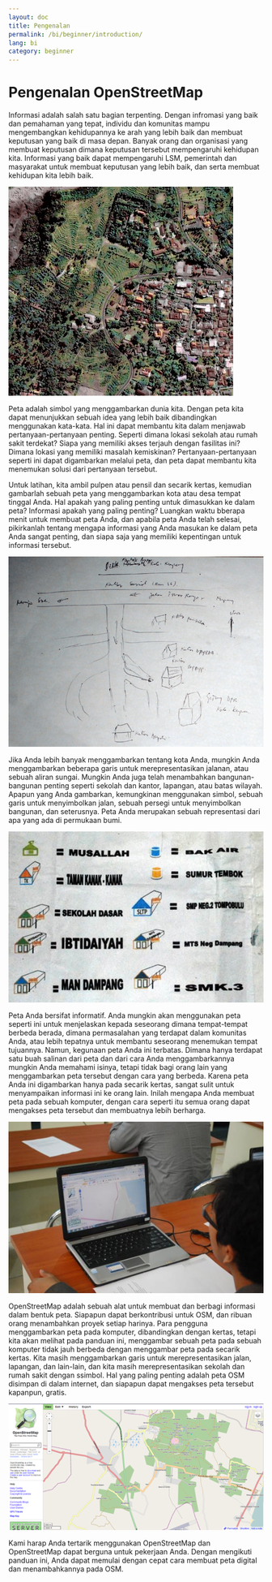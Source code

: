 ```yaml
---
layout: doc
title: Pengenalan
permalink: /bi/beginner/introduction/
lang: bi
category: beginner
---
```


Pengenalan OpenStreetMap
========================

Informasi adalah salah satu bagian terpenting. Dengan infromasi yang baik dan pemahaman yang
tepat, individu dan komunitas mampu mengembangkan kehidupannya ke arah yang lebih baik dan 
membuat keputusan yang baik di masa depan.
Banyak orang dan organisasi yang membuat keputusan dimana keputusan
tersebut mempengaruhi kehidupan kita. Informasi yang baik dapat
mempengaruhi LSM, pemerintah dan masyarakat untuk membuat keputusan yang
lebih baik, dan serta membuat kehidupan kita lebih baik.

![A village in Indonesia][]

Peta adalah simbol yang menggambarkan dunia kita. Dengan peta kita dapat menunjukkan 
sebuah idea yang lebih baik dibandingkan menggunakan kata-kata. Hal ini dapat membantu 
kita dalam menjawab pertanyaan-pertanyaan penting. Seperti dimana lokasi sekolah atau 
rumah sakit terdekat? Siapa yang memiliki akses terjauh dengan fasilitas ini? Dimana lokasi 
yang memiliki masalah kemiskinan? Pertanyaan-pertanyaan seperti ini dapat digambarkan melalui 
peta, dan peta dapat membantu kita menemukan solusi dari pertanyaan tersebut. 

Untuk latihan, kita ambil pulpen atau pensil dan secarik kertas, kemudian gambarlah 
sebuah peta yang menggambarkan kota atau desa tempat tinggal Anda. Hal apakah yang paling 
penting untuk dimasukkan ke dalam peta? Informasi apakah yang paling penting? Luangkan waktu
bberapa menit untuk membuat peta Anda, dan apabila peta Anda telah selesai, pikirkanlah 
tentang mengapa informasi yang Anda masukan ke dalam peta Anda sangat penting, dan siapa saja
yang memiliki kepentingan untuk informasi tersebut. 

![Example of a hand-drawn map][]

Jika Anda lebih banyak menggambarkan tentang kota Anda, mungkin Anda
menggambarkan beberapa garis untuk merepresentasikan jalanan, atau
sebuah aliran sungai. Mungkin Anda juga telah menambahkan
bangunan-bangunan penting seperti sekolah dan kantor, lapangan, atau
batas wilayah. Apapun yang Anda gambarkan, kemungkinan menggunakan
simbol, sebuah garis untuk menyimbolkan jalan, sebuah persegi untuk
menyimbolkan bangunan, dan seterusnya. Peta Anda merupakan sebuah
representasi dari apa yang ada di permukaan bumi.

![Examples of symbols][]

Peta Anda bersifat informatif. Anda mungkin akan menggunakan peta seperti
ini untuk menjelaskan kepada seseorang dimana tempat-tempat berbeda
berada, dimana permasalahan yang terdapat dalam komunitas Anda, atau
lebih tepatnya untuk membantu seseorang menemukan tempat tujuannya.
Namun, kegunaan peta Anda ini terbatas. Dimana hanya terdapat satu buah 
salinan dari peta dan dari cara Anda menggambarkannya mungkin Anda memahami 
isinya, tetapi tidak bagi orang lain yang menggambarkan peta tersebut dengan
cara yang berbeda. Karena peta Anda ini digambarkan
hanya pada secarik kertas, sangat sulit untuk menyampaikan informasi ini
ke orang lain. Inilah mengapa Anda membuat peta pada sebuah komputer,
dengan cara seperti itu semua orang dapat mengakses peta tersebut dan
membuatnya lebih berharga.

![Mapping on Computer][]

OpenStreetMap adalah sebuah alat untuk membuat dan berbagi informasi
dalam bentuk peta. Siapapun dapat berkontribusi untuk OSM, dan ribuan
orang menambahkan proyek setiap harinya. Para pengguna menggambarkan
peta pada komputer, dibandingkan dengan kertas, tetapi kita akan melihat
pada panduan ini, menggambar sebuah peta pada sebuah komputer tidak jauh
berbeda dengan menggambar peta pada secarik kertas. Kita masih
menggambarkan garis untuk merepresentasikan jalan, lapangan, dan
lain-lain, dan kita masih merepresentasikan sekolah dan rumah sakit
dengan ssimbol. Hal yang paling penting adalah peta OSM disimpan di
dalam internet, dan siapapun dapat mengakses peta tersebut kapanpun,
gratis.  

![Digital maps with OpenStreetMap][]

Kami harap Anda tertarik menggunakan OpenStreetMap dan OpenStreetMap dapat
berguna untuk pekerjaan Anda. Dengan mengikuti panduan ini, Anda dapat memulai 
dengan cepat cara membuat peta digital dan menambahkannya pada OSM.

[A village in Indonesia]: /images/beginner/village-in-indonesia.png
[Example of a hand-drawn map]: /images/beginner/hand-drawn-map.png
[Examples of symbols]: /images/beginner/examples-of-symbols.png
[Mapping on Computer]: /images/beginner/mapping-on-computer.png
[Digital maps with OpenStreetMap]: /images/beginner/digital-maps-with-osm.png

